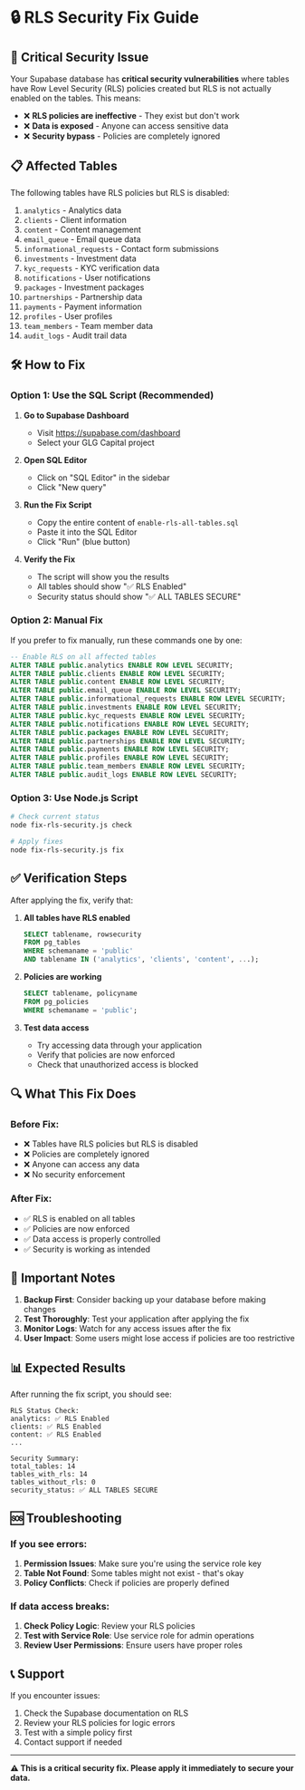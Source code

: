 # 🔒 RLS Security Fix Guide

## 🚨 Critical Security Issue

Your Supabase database has **critical security vulnerabilities** where tables have Row Level Security (RLS) policies created but RLS is not actually enabled on the tables. This means:

- ❌ **RLS policies are ineffective** - They exist but don't work
- ❌ **Data is exposed** - Anyone can access sensitive data
- ❌ **Security bypass** - Policies are completely ignored

## 📋 Affected Tables

The following tables have RLS policies but RLS is disabled:

1. `analytics` - Analytics data
2. `clients` - Client information
3. `content` - Content management
4. `email_queue` - Email queue data
5. `informational_requests` - Contact form submissions
6. `investments` - Investment data
7. `kyc_requests` - KYC verification data
8. `notifications` - User notifications
9. `packages` - Investment packages
10. `partnerships` - Partnership data
11. `payments` - Payment information
12. `profiles` - User profiles
13. `team_members` - Team member data
14. `audit_logs` - Audit trail data

## 🛠️ How to Fix

### Option 1: Use the SQL Script (Recommended)

1. **Go to Supabase Dashboard**
   - Visit https://supabase.com/dashboard
   - Select your GLG Capital project

2. **Open SQL Editor**
   - Click on "SQL Editor" in the sidebar
   - Click "New query"

3. **Run the Fix Script**
   - Copy the entire content of `enable-rls-all-tables.sql`
   - Paste it into the SQL Editor
   - Click "Run" (blue button)

4. **Verify the Fix**
   - The script will show you the results
   - All tables should show "✅ RLS Enabled"
   - Security status should show "✅ ALL TABLES SECURE"

### Option 2: Manual Fix

If you prefer to fix manually, run these commands one by one:

```sql
-- Enable RLS on all affected tables
ALTER TABLE public.analytics ENABLE ROW LEVEL SECURITY;
ALTER TABLE public.clients ENABLE ROW LEVEL SECURITY;
ALTER TABLE public.content ENABLE ROW LEVEL SECURITY;
ALTER TABLE public.email_queue ENABLE ROW LEVEL SECURITY;
ALTER TABLE public.informational_requests ENABLE ROW LEVEL SECURITY;
ALTER TABLE public.investments ENABLE ROW LEVEL SECURITY;
ALTER TABLE public.kyc_requests ENABLE ROW LEVEL SECURITY;
ALTER TABLE public.notifications ENABLE ROW LEVEL SECURITY;
ALTER TABLE public.packages ENABLE ROW LEVEL SECURITY;
ALTER TABLE public.partnerships ENABLE ROW LEVEL SECURITY;
ALTER TABLE public.payments ENABLE ROW LEVEL SECURITY;
ALTER TABLE public.profiles ENABLE ROW LEVEL SECURITY;
ALTER TABLE public.team_members ENABLE ROW LEVEL SECURITY;
ALTER TABLE public.audit_logs ENABLE ROW LEVEL SECURITY;
```

### Option 3: Use Node.js Script

```bash
# Check current status
node fix-rls-security.js check

# Apply fixes
node fix-rls-security.js fix
```

## ✅ Verification Steps

After applying the fix, verify that:

1. **All tables have RLS enabled**
   ```sql
   SELECT tablename, rowsecurity 
   FROM pg_tables 
   WHERE schemaname = 'public' 
   AND tablename IN ('analytics', 'clients', 'content', ...);
   ```

2. **Policies are working**
   ```sql
   SELECT tablename, policyname 
   FROM pg_policies 
   WHERE schemaname = 'public';
   ```

3. **Test data access**
   - Try accessing data through your application
   - Verify that policies are now enforced
   - Check that unauthorized access is blocked

## 🔍 What This Fix Does

### Before Fix:
- ❌ Tables have RLS policies but RLS is disabled
- ❌ Policies are completely ignored
- ❌ Anyone can access any data
- ❌ No security enforcement

### After Fix:
- ✅ RLS is enabled on all tables
- ✅ Policies are now enforced
- ✅ Data access is properly controlled
- ✅ Security is working as intended

## 🚨 Important Notes

1. **Backup First**: Consider backing up your database before making changes
2. **Test Thoroughly**: Test your application after applying the fix
3. **Monitor Logs**: Watch for any access issues after the fix
4. **User Impact**: Some users might lose access if policies are too restrictive

## 📊 Expected Results

After running the fix script, you should see:

```
RLS Status Check:
analytics: ✅ RLS Enabled
clients: ✅ RLS Enabled
content: ✅ RLS Enabled
...

Security Summary:
total_tables: 14
tables_with_rls: 14
tables_without_rls: 0
security_status: ✅ ALL TABLES SECURE
```

## 🆘 Troubleshooting

### If you see errors:

1. **Permission Issues**: Make sure you're using the service role key
2. **Table Not Found**: Some tables might not exist - that's okay
3. **Policy Conflicts**: Check if policies are properly defined

### If data access breaks:

1. **Check Policy Logic**: Review your RLS policies
2. **Test with Service Role**: Use service role for admin operations
3. **Review User Permissions**: Ensure users have proper roles

## 📞 Support

If you encounter issues:

1. Check the Supabase documentation on RLS
2. Review your RLS policies for logic errors
3. Test with a simple policy first
4. Contact support if needed

---

**⚠️ This is a critical security fix. Please apply it immediately to secure your data.** 